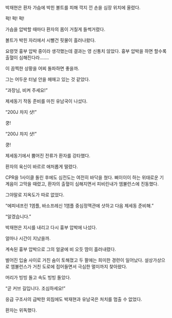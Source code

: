 박재현은 환자 가슴에 박힌 볼트를 피해 깍지 낀 손을 심장 위치에 올렸다.

퍽! 퍽! 퍽!

가슴을 압박할 때마다 환자의 몸이 거칠게 들썩거렸다.

볼트가 박힌 자리에서 시뻘건 핏물이 흘러나왔다.

요령껏 흉부 압박 중이라 생각했는데 결과는 영 신통치 않았다. 흉부 압박을 하면 할수록 출혈이 심해진다라…….

이 끔찍한 상황을 어찌 돌파하면 좋을까.

그는 어두운 터널 안을 헤매고 있는 것 같았다.

“과장님, 비켜 주세요!”

제세동기 작동 준비를 마친 유남국이 나섰다.

“200J 챠지 샷!”

쿵!

“200J 챠지 샷!”

쿵!

제세동기에서 뿜어진 전류가 환자를 강타했다.

환자의 육신이 바르르 애처롭게 떨렸다.

CPR을 1사이클 돌린 후에도 심전도는 여전히 바닥을 쳤다. 삐이이이 하는 위태로운 기계음이 고막을 때렸고, 환자의 출혈이 심해지면서 피비린내가 엠뷸런스에 진동했다.

그야말로 지옥도가 따로 없었다.

“에피네프린 1엠플, 바소프레신 1앰플 중심정맥관에 샷하고 다음 제세동 준비해.”

“알겠습니다.”

박재현은 지시를 내리고 다시 흉부 압박에 나섰다.

얼마나 시간이 지났을까.

계속된 흉부 압박으로 그의 얼굴에 비 오듯 땀이 흘러내렸다.

벌어진 입술 사이로 거친 숨이 토해졌고 두 팔에는 희미한 경련이 일어났다. 설상가상으로 엠뷸런스가 거친 도로에 접어들면서 극심한 멀미까지 찾아왔다.

머리가 빙빙 돌고 속도 빙빙 돌았다.

“곧 커브 길입니다. 조심하세요!”

응급 구조사의 급박한 외침에도 박재현과 유남국은 처치를 멈출 수 없었다.

환자는 위독했다.